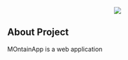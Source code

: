 <p align="center"><img src="https://laravel.com/assets/img/components/logo-laravel.svg"></p>

## About Project

MOntainApp is a web application 

